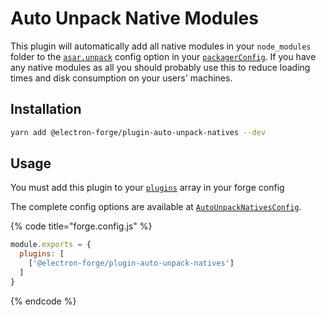 # Auto Unpack Native Modules

This plugin will automatically add all native modules in your `node_modules` folder to the [`asar.unpack`](https://github.com/electron-userland/electron-packager/blob/master/docs/api.md#asar) config option in your [`packagerConfig`](../../configuration.md#packager-config).  If you have any native modules as all you should probably use this to reduce loading times and disk consumption on your users' machines.

## Installation

```bash
yarn add @electron-forge/plugin-auto-unpack-natives --dev
```

## Usage

You must add this plugin to your [`plugins`](../../configuration.md#plugins) array in your forge config

The complete config options are available at [`AutoUnpackNativesConfig`](https://js.electronforge.io/plugin/auto-unpack-natives/interfaces/autounpacknativesconfig.html). 

{% code title="forge.config.js" %}
```javascript
module.exports = {
  plugins: [
    ['@electron-forge/plugin-auto-unpack-natives']
  ]
}
```
{% endcode %}

